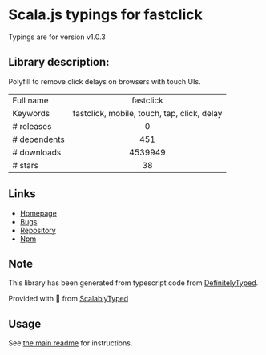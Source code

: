 
# Scala.js typings for fastclick

Typings are for version v1.0.3

## Library description:
Polyfill to remove click delays on browsers with touch UIs.

|                    |                 |
| ------------------ | :-------------: |
| Full name          | fastclick |
| Keywords           | fastclick, mobile, touch, tap, click, delay |
| # releases         | 0 |
| # dependents       | 451 |
| # downloads        | 4539949 |
| # stars            | 38 |

## Links
- [Homepage](https://github.com/ftlabs/fastclick)
- [Bugs](https://github.com/ftlabs/fastclick/issues)
- [Repository](https://github.com/ftlabs/fastclick)
- [Npm](https://www.npmjs.com/package/fastclick)
    


## Note
This library has been generated from typescript code from [DefinitelyTyped](https://definitelytyped.org).

Provided with :purple_heart: from [ScalablyTyped](https://github.com/oyvindberg/ScalablyTyped)

## Usage
See [the main readme](../../readme.md) for instructions.


